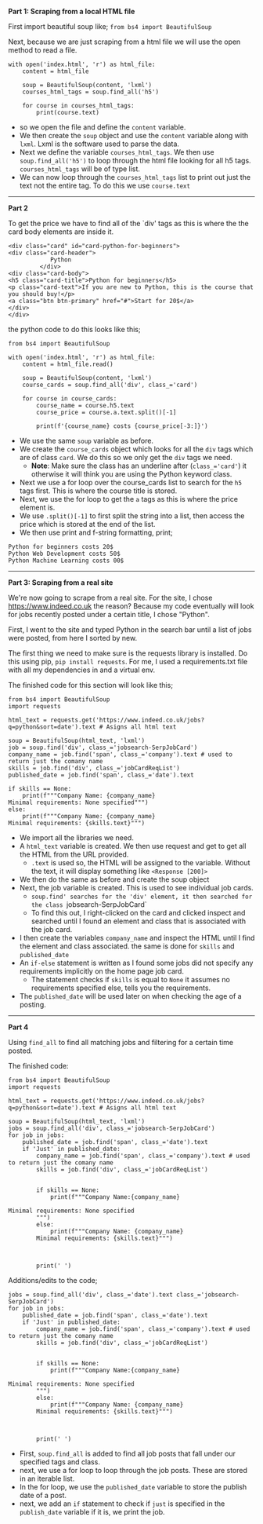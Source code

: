 **Part 1: Scraping from a local HTML file**

First import beautiful soup like;
`from bs4 import BeautifulSoup`

Next, because we are just scraping from a html file we will use the open method to read a file. 
```
with open('index.html', 'r') as html_file:
	content = html_file
	
	soup = BeautifulSoup(content, 'lxml')
	courses_html_tags = soup.find_all('h5')
	
	for course in courses_html_tags:
		print(course.text)
```

- so we open the file and define the `content` variable.
- We then create the `soup` object and use the `content` variable along with `lxml`. Lxml is the software used to parse the data. 
- Next we define the variable `courses_html_tags`. We then use `soup.find_all('h5')` to loop through the html file looking for all h5 tags. `courses_html_tags` will be of type list.
- We can now loop through the `courses_html_tags` list to print out just the text not the entire tag. To do this we use `course.text`

* * *

**Part 2**

To get the price we have to find all of the `div' tags as this is where the the card body elements are inside it. 

```
<div class="card" id="card-python-for-beginners">
<div class="card-header">
            Python
         </div>
<div class="card-body">
<h5 class="card-title">Python for beginners</h5>
<p class="card-text">If you are new to Python, this is the course that you should buy!</p>
<a class="btn btn-primary" href="#">Start for 20$</a>
</div>
</div>
```
the python code to do this looks like this;


```
from bs4 import BeautifulSoup

with open('index.html', 'r') as html_file:
    content = html_file.read()

    soup = BeautifulSoup(content, 'lxml') 
    course_cards = soup.find_all('div', class_='card')

    for course in course_cards:
        course_name = course.h5.text
        course_price = course.a.text.split()[-1]
        
        print(f'{course_name} costs {course_price[-3:]}')
```

- We use the same `soup` variable as before.
- We create the `course_cards` object which looks for all the `div` tags which are of class `card`. We do this so we only get the `div` tags we need.
	- **Note**: Make sure the class has an underline after (`class_='card'`) it otherwise it will think you are using the Python keyword class. 
- Next we use a for loop over the course_cards list to search for the `h5` tags first. This is where the course title is stored.
- Next, we use the for loop to get the `a` tags as this is where the price element is. 
- We use `.split()[-1]` to first split the string into a list, then access the price which is stored at the end of the list. 
- We then use print and f-string formatting, print;
```
Python for beginners costs 20$
Python Web Development costs 50$
Python Machine Learning costs 00$
```
* * *

**Part 3: Scraping from a real site**

We're now going to scrape from a real site. For the site, I chose https://www.indeed.co.uk the reason? Because my code eventually will look for jobs recently posted under a certain title, I chose "Python". 

First, I went to the site and typed Python in the search bar until a list of jobs were posted, from here I sorted by new. 

The first thing we need to make sure is the requests library is installed. Do this using pip, `pip install requests`. For me, I used a requirements.txt file with all my dependencies in and a virtual env. 

The finished code for this section will look like this;

```
from bs4 import BeautifulSoup
import requests

html_text = requests.get('https://www.indeed.co.uk/jobs?q=python&sort=date').text # Asigns all html text

soup = BeautifulSoup(html_text, 'lxml')
job = soup.find('div', class_='jobsearch-SerpJobCard')
company_name = job.find('span', class_='company').text # used to return just the comany name
skills = job.find('div', class_='jobCardReqList')
published_date = job.find('span', class_='date').text

if skills == None:
    print(f"""Company Name: {company_name}
Minimal requirements: None specified""")
else:
    print(f"""Company Name: {company_name} 
Minimal requirements: {skills.text}""")
```

- We import all the libraries we need.
- A `html_text` variable is created. We then use request and get to get all the HTML from the URL provided. 
	- `.text` is used so, the HTML will be assigned to the variable. Without the text, it will display something like `<Response [200]>`
- We then do the same as before and create the soup object
- Next, the job variable is created. This is used to see individual job cards. 
	- `soup.find' searches for the 'div' element, it then searched for the class `jobsearch-SerpJobCard` 
	- To find this out, I right-clicked on the card and clicked inspect and searched until I found an element and class that is associated with the job card. 
- I then create the variables `company_name` and inspect the HTML until I find the element and class associated. the same is done for `skills` and `published_date`
- An `if-else` statement is written as I found some jobs did not specify any requirements implicitly on the home page job card.  
	- The statement checks if `skills` is equal to `None` it assumes no requirements specified else, tells you the requirements. 
- The `published_date` will be used later on when checking the age of a posting. 

* * *

**Part 4**

Using `find_all` to find all matching jobs and filtering for a certain time posted.

The finished code:
```
from bs4 import BeautifulSoup
import requests

html_text = requests.get('https://www.indeed.co.uk/jobs?q=python&sort=date').text # Asigns all html text

soup = BeautifulSoup(html_text, 'lxml')
jobs = soup.find_all('div', class_='jobsearch-SerpJobCard')
for job in jobs:
    published_date = job.find('span', class_='date').text
    if 'Just' in published_date: 
        company_name = job.find('span', class_='company').text # used to return just the comany name
        skills = job.find('div', class_='jobCardReqList')
    

        if skills == None:
            print(f"""Company Name:{company_name}

Minimal requirements: None specified
        """)
        else:
            print(f"""Company Name: {company_name} 
        Minimal requirements: {skills.text}""")

        

        print(' ')
```

Additions/edits to the code;
```
jobs = soup.find_all('div', class_='date').text class_='jobsearch-SerpJobCard')
for job in jobs:
    published_date = job.find('span', class_='date').text
    if 'Just' in published_date: 
        company_name = job.find('span', class_='company').text # used to return just the comany name
        skills = job.find('div', class_='jobCardReqList')
    

        if skills == None:
            print(f"""Company Name:{company_name}

Minimal requirements: None specified
        """)
        else:
            print(f"""Company Name: {company_name} 
        Minimal requirements: {skills.text}""")

        

        print(' ')
```

- First, `soup.find_all` is added to find all job posts that fall under our specified tags and class.
- next, we use a for loop to loop through the job posts. These are stored in an iterable list.
- In the for loop, we use the `published_date` variable to store the publish date of a post.
- next, we add an `if` statement to check if `just` is specified in the `publish_date` variable if it is, we print the job. 

